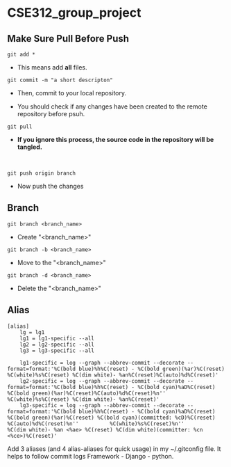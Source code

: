 # CSE312_group_project


## Make Sure Pull Before Push

~~~
git add *
~~~
* This means add <b>all</b> files.

~~~
git commit -m "a short descripton"
~~~

* Then, commit to your local repository.

* You should check if any changes have been created to the remote repository before psuh.
~~~
git pull
~~~
* <b>If you ignore this process, the source code in the repository will be tangled.</b>
<br>

~~~
git push origin branch
~~~
* Now push the changes

## Branch
~~~
git branch <branch_name>
~~~
* Create "<branch_name>"</b>
~~~
git branch -b <branch_name>
~~~
* Move to the "<branch_name>"</b>
~~~
git branch -d <branch_name>
~~~
* Delete the "<branch_name>"
## Alias
~~~
[alias]
    lg = lg1
    lg1 = lg1-specific --all
    lg2 = lg2-specific --all
    lg3 = lg3-specific --all

    lg1-specific = log --graph --abbrev-commit --decorate --format=format:'%C(bold blue)%h%C(reset) - %C(bold green)(%ar)%C(reset) %C(white)%s%C(reset) %C(dim white)- %an%C(reset)%C(auto)%d%C(reset)'
    lg2-specific = log --graph --abbrev-commit --decorate --format=format:'%C(bold blue)%h%C(reset) - %C(bold cyan)%aD%C(reset) %C(bold green)(%ar)%C(reset)%C(auto)%d%C(reset)%n''          %C(white)%s%C(reset) %C(dim white)- %an%C(reset)'
    lg3-specific = log --graph --abbrev-commit --decorate --format=format:'%C(bold blue)%h%C(reset) - %C(bold cyan)%aD%C(reset) %C(bold green)(%ar)%C(reset) %C(bold cyan)(committed: %cD)%C(reset) %C(auto)%d%C(reset)%n''          %C(white)%s%C(reset)%n''          %C(dim white)- %an <%ae> %C(reset) %C(dim white)(committer: %cn <%ce>)%C(reset)'
~~~
Add 3 aliases (and 4 alias-aliases for quick usage) in my ~/.gitconfig file. It helps to follow commit logs
Framework - Django - python.
